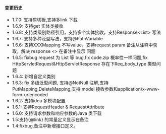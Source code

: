 #### 变更历史
- 1.7.0: 支持剪切板,支持多link 下载
- 1.6.9: 支持get 实体类接收
- 1.6.8: 支持类级别路径引用，支持多个实体接收，支持Response<List<User>> 写法
- 1.6.7: 支持多种泛型写法，支持@PathVariable
- 1.6.6: 支持XXXMapping 不写value，支持request param 备注从注释中获取，解决 response <> 在备注中显示 问题
- 1.6.5: fixbug request 为 List<Long> 等 bug,fix code.zip 概率性一样问题,fix HttpServletRequest&HttpServletResponse 存在下Req_body_type 类型问题
- 1.6.4: 新增自定义类别
- 1.6.3: fix 多级泛型问题, 支持@NotNull 注解,支持PutMapping,DeleteMapping,支持 model 接收参数和application/x-www-form-urlencoded
- 1.6.2: 支持idea 多模块配置
- 1.6.1: 支持RequestHeader & RequestAttribute
- 1.6.0: 支持请求参数和响应参数的Java 类下载
- 1.5:支持{@link} 的常量定义显示在备注
- 1.4:fixbug,备注中新增接口定义。 

